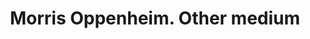 ---
doi: 10.7916/D8NC7CD9
date_other: unknown
date_other_textual: unknown
form: printed ephemera
name:
- Morris Oppenheim
object_in_context_url: https://biggert.cul.columbia.edu/items/view/ave_biggert_01866
subject_hierarchical_geographic:
- Baltimore, Maryland, United States
subject_name:
- Morris Oppenheim
title: Morris Oppenheim. Other medium
sort_title: Morris Oppenheim. Other medium
call_number: ave_biggert_01866
coordinates:
- 39.28333333333333,-76.61666666666666
pid: ave_biggert_01866
identifiers: ave_biggert_01866
canvas_id: ldpd:397124
permalink: "/items/ave_biggert_01866/"
layout: iiif-image-page
---